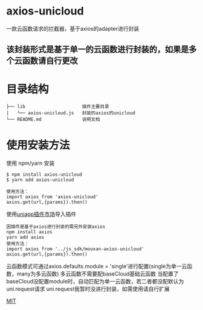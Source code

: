 <h1> axios-unicloud </h1>
一款云函数请求的拦截器，基于axios的adapter进行封装

## 该封装形式是基于单一的云函数进行封装的，如果是多个云函数请自行更改

# 目录结构
```
├── lib                     插件主要目录
|   └── axios-unicloud.js   封装的axios的unicloud
└── README.md               说明文档 
```

# 使用安装方法

使用 npm/yarn 安装

```
$ npm install axios-unicloud
$ yarn add axios-unicloud

使用方法：
import axios from 'axios-unicloud'
axios.get(url,{params}).then()
```

使用[uniapp插件市场](https://ext.dcloud.net.cn/plugin?id=2637)导入插件

```
因插件是基于axios进行封装的需另外安装axios
npm install axios
yarn add axios
使用方法：
import axios from '../js_sdk/mouxan-axios-unicloud'
axios.get(url,{params}).then()
```


云函数模式可通过axios.defaults.module = 'single'进行配置(single为单一云函数，many为多云函数)
多云函数不需要配baseCloud基础云函数
当配置了baseCloud没配置module时，自动匹配为单一云函数，若二者都没配默认为uni.request请求
uni.request我暂时没进行封装，如需使用请自行扩展


[MIT](LICENSE)
